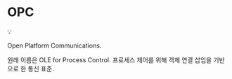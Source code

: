 # OPC

<aside>
💡

Open Platform Communications.

원래 이름은 OLE for Process Control.
프로세스 제어를 위해 객체 연결 삽입을 기반으로 한 통신 표준.

</aside>